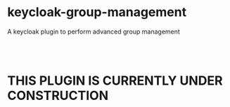 # keycloak-group-management
A keycloak plugin to perform advanced group management 

<br>
<br>

<h1>THIS PLUGIN IS CURRENTLY UNDER CONSTRUCTION</h1>
